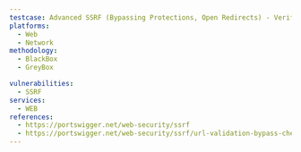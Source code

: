 ```yaml
---
testcase: Advanced SSRF (Bypassing Protections, Open Redirects) - Verify that the Web (HTTP/HTTPS) service enforces domain validation and is not susceptible to complex redirection chains that access protected resources
platforms: 
  - Web
  - Network
methodology: 
  - BlackBox
  - GreyBox

vulnerabilities:
  - SSRF
services:
  - WEB
references:
  - https://portswigger.net/web-security/ssrf
  - https://portswigger.net/web-security/ssrf/url-validation-bypass-cheat-sheet
---
```

